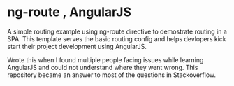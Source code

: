 # ng-route , AngularJS

A simple routing example using ng-route directive to demostrate routing in a SPA. This template serves the basic routing config and 
helps devlopers kick start their project development using AngularJS.

Wrote this when I found multiple people facing issues while learning AngularJS and could not understand where they went wrong.
This repository became an answer to most of the questions in Stackoverflow.
